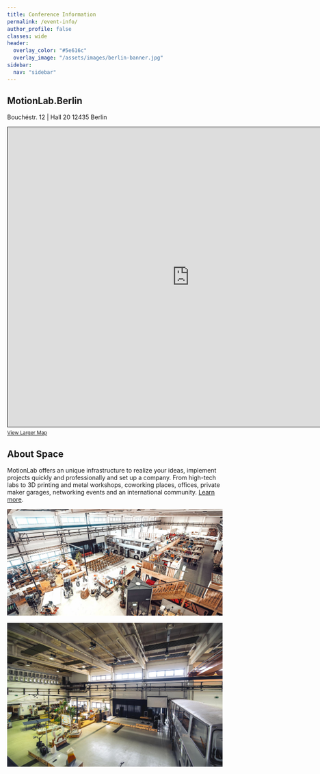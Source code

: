 ```yaml
---
title: Conference Information
permalink: /event-info/
author_profile: false
classes: wide
header:
  overlay_color: "#5e616c"
  overlay_image: "/assets/images/berlin-banner.jpg"
sidebar:
  nav: "sidebar"
---
```


## MotionLab.Berlin
Bouchéstr. 12 | Hall 20
12435 Berlin
<div style="--aspect-ratio: 16/9;">
<iframe width="850" height="700" frameborder="0" scrolling="no" marginheight="0" marginwidth="0" src="https://www.openstreetmap.org/export/embed.html?bbox=13.441128730773928%2C52.49103171253628%2C13.45529079437256%2C52.496250977211275&amp;layer=mapnik&amp;marker=52.49364142230671%2C13.448209762573242" style="border: 1px solid black"></iframe><br/><small><a href="https://www.openstreetmap.org/?mlat=52.49364&amp;mlon=13.44821#map=17/52.49364/13.44821">View Larger Map</a></small>
</div>

## About Space

MotionLab offers an unique infrastructure to realize your ideas, implement projects quickly and professionally and set up a company. From high-tech labs to 3D printing and metal workshops, coworking places, offices, private maker garages, networking events and an international community. [Learn more](https://motionlab.berlin/en/).

<a href="/assets/images/motionlab1.jpg"><img src="/assets/images/motionlab1.jpg"></a>

<a href="/assets/images/motionlab2.jpg"><img src="/assets/images/motionlab2.jpg"></a>

